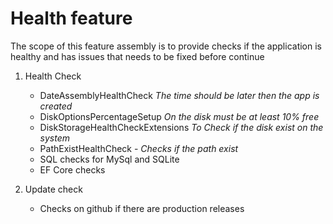 # Health feature

The scope of this feature assembly is to provide checks if the application is healthy 
and has issues that needs to be fixed before continue

1. Health Check 
    - DateAssemblyHealthCheck _The time should be later then the app is created_
    - DiskOptionsPercentageSetup _On the disk must be at least 10% free_
    - DiskStorageHealthCheckExtensions _To Check if the disk exist on the system_
    - PathExistHealthCheck - _Checks if the path exist_
    - SQL checks for MySql and SQLite
    - EF Core checks
 
2. Update check
    - Checks on github if there are production releases